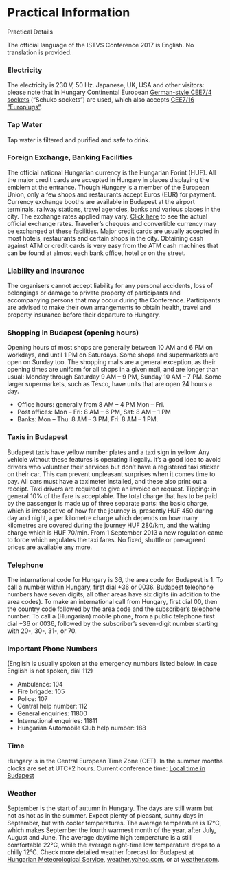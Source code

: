 # Practical Information

Practical Details

The official language of the ISTVS Conference 2017 is English. No translation is provided.

### Electricity

The electricity is 230 V, 50 Hz. Japanese, UK, USA and other visitors: please note that in Hungary Continental European [German-style CEE7/4 sockets](http://www.worldstandards.eu/electricity/plugs-and-sockets/f/) (“Schuko sockets“) are used, which also accepts [CEE7/16 “Europlugs“](http://www.worldstandards.eu/electricity/plugs-and-sockets/c/).

### Tap Water

Tap water is filtered and purified and safe to drink.

### Foreign Exchange, Banking Facilities

The official national Hungarian currency is the Hungarian Forint (HUF). All the major credit cards are accepted in Hungary in places displaying the emblem at the entrance. Though Hungary is a member of the European Union, only a few shops and restaurants accept Euros (EUR) for payment. Currency exchange booths are available in Budapest at the airport terminals, railway stations, travel agencies, banks and various places in the city. The exchange rates applied may vary. [Click here](http://www.mnb.hu/en/arfolyamok) to see the actual official exchange rates. Traveller’s cheques and convertible currency may be exchanged at these facilities. Major credit cards are usually accepted in most hotels, restaurants and certain shops in the city. Obtaining cash against ATM or credit cards is very easy from the ATM cash machines that can be found at almost each bank office, hotel or on the street.

### Liability and Insurance

The organisers cannot accept liability for any personal accidents, loss of belongings or damage to private property of participants and accompanying persons that may occur during the Conference. Participants are advised to make their own arrangements to obtain health, travel and property insurance before their departure to Hungary.

### Shopping in Budapest (opening hours)

Opening hours of most shops are generally between 10 AM and 6 PM on workdays, and until 1 PM on Saturdays. Some shops and supermarkets are open on Sunday too. The shopping malls are a general exception, as their opening times are uniform for all shops in a given mall, and are longer than usual: Monday through Saturday 9 AM – 9 PM, Sunday 10 AM – 7 PM. Some larger supermarkets, such as Tesco, have units that are open 24 hours a day.

* Office hours: generally from 8 AM – 4 PM Mon – Fri.
* Post offices: Mon – Fri: 8 AM – 6 PM, Sat: 8 AM – 1 PM
* Banks: Mon – Thu: 8 AM – 3 PM, Fri: 8 AM – 1 PM.

### Taxis in Budapest

Budapest taxis have yellow number plates and a taxi sign in yellow. Any vehicle without these features is operating illegally. It’s a good idea to avoid drivers who volunteer their services but don’t have a registered taxi sticker on their car. This can prevent unpleasant surprises when it comes time to pay. All cars must have a taximeter installed, and these also print out a receipt. Taxi drivers are required to give an invoice on request. Tipping: in general 10% of the fare is acceptable. The total charge that has to be paid by the passenger is made up of three separate parts: the basic charge, which is irrespective of how far the journey is, presently HUF 450 during day and night, a per kilometre charge which depends on how many kilometres are covered during the journey HUF 280/km, and the waiting charge which is HUF 70/min. From 1 September 2013 a new regulation came to force which regulates the taxi fares. No fixed, shuttle or pre-agreed prices are available any more.

### Telephone

The international code for Hungary is 36, the area code for Budapest is 1. To call a number within Hungary, first dial +36 or 0036. Budapest telephone numbers have seven digits; all other areas have six digits (in addition to the area codes). To make an international call from Hungary, first dial 00, then the country code followed by the area code and the subscriber’s telephone number. To call a (Hungarian) mobile phone, from a public telephone first dial +36 or 0036, followed by the subscriber’s seven-digit number starting with 20-, 30-, 31-, or 70.

### Important Phone Numbers

(English is usually spoken at the emergency numbers listed below. In case English is not spoken, dial 112)

* Ambulance: 104
* Fire brigade: 105
* Police: 107
* Central help number: 112
* General enquiries: 11800
* International enquiries: 11811
* Hungarian Automobile Club help number: 188

### Time

Hungary is in the Central European Time Zone (CET). In the summer months clocks are set at UTC+2 hours. Current conference time: [Local time in Budapest](https://www.timeanddate.com/worldclock/hungary/budapest)

### Weather

September is the start of autumn in Hungary. The days are still warm but not as hot as in the summer. Expect plenty of pleasant, sunny days in September, but with cooler temperatures. The average temperature is 17°C, which makes September the fourth warmest month of the year, after July, August and June. The average daytime high temperature is a still comfortable 22°C, while the average night-time low temperature drops to a chilly 12°C. Check more detailed weather forecast for Budapest at [Hungarian Meteorological Service](http://www.met.hu/en/idojaras/elorejelzes/), [weather.yahoo.com](https://www.yahoo.com/news/weather/hungary/budapest/budapest-804365), or at [weather.com](https://weather.com/weather/today/l/HUXX0002:1:HU).

